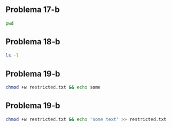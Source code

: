 
## Problema 17-b
```bash
pwd
```


## Problema 18-b
```bash
ls -l
```


## Problema 19-b
```bash
chmod +w restricted.txt && echo some
```


## Problema 19-b
```bash
chmod +w restricted.txt && echo 'some text' >> restricted.txt
```

